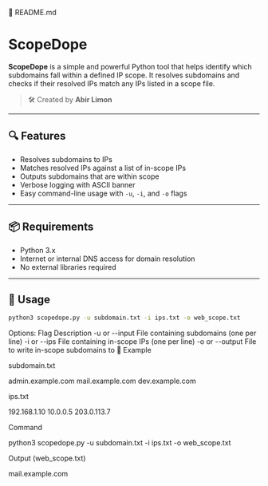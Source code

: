 📄 README.md

# ScopeDope

**ScopeDope** is a simple and powerful Python tool that helps identify which subdomains fall within a defined IP scope. It resolves subdomains and checks if their resolved IPs match any IPs listed in a scope file.

> 🛠️ Created by **Abir Limon**

---

## 🔍 Features

- Resolves subdomains to IPs
- Matches resolved IPs against a list of in-scope IPs
- Outputs subdomains that are within scope
- Verbose logging with ASCII banner
- Easy command-line usage with `-u`, `-i`, and `-o` flags

---

## 📦 Requirements

- Python 3.x
- Internet or internal DNS access for domain resolution
- No external libraries required

---

## 🚀 Usage

```bash
python3 scopedope.py -u subdomain.txt -i ips.txt -o web_scope.txt
```

Options:
Flag	Description
-u or --input	File containing subdomains (one per line)
-i or --ips	File containing in-scope IPs (one per line)
-o or --output	File to write in-scope subdomains to
📁 Example

subdomain.txt

admin.example.com
mail.example.com
dev.example.com

ips.txt

192.168.1.10
10.0.0.5
203.0.113.7

Command

python3 scopedope.py -u subdomain.txt -i ips.txt -o web_scope.txt

Output (web_scope.txt)

mail.example.com
